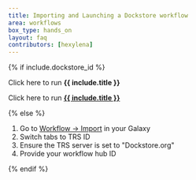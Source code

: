 ```yaml
---
title: Importing and Launching a Dockstore workflow
area: workflows
box_type: hands_on
layout: faq
contributors: [hexylena]
---
```


{% if include.dockstore_id %}

<div class="show-when-galaxy-proxy-active">

Click here to run <span class="workflow" data-workflow="https://dockstore.org/api/ga4gh/trs/v2/tools/#{{ include.dockstore_id }}"><strong>{{ include.title }}</strong> <i class="fas fa-share-alt" aria-hidden="true"></i></span>

</div>

<div class="hide-when-galaxy-proxy-active">

Click here to run <a href="https://my.galaxy.training/?path=/workflows/trs_import%3ftrs_server=dockstore.org%26run_form=true%26trs_id=%2523{{ include.dockstore_id }}"><strong>{{ include.title }}</strong> <i class="fas fa-share-alt" aria-hidden="true"></i></a>


</div>

{% else %}

1. Go to [Workflow → Import](https://my.galaxy.training/?path=/workflows/import) in your Galaxy
2. Switch tabs to TRS ID
3. Ensure the TRS server is set to "Dockstore.org"
4. Provide your workflow hub ID

{% endif %}
